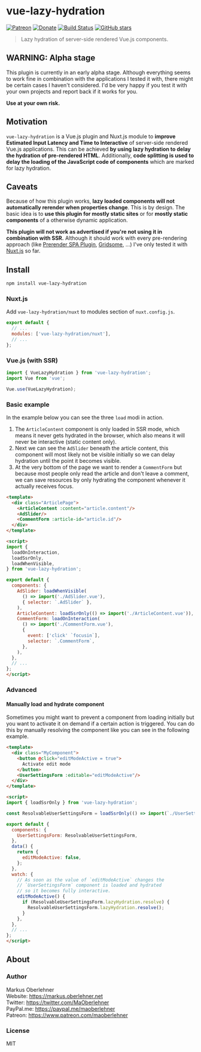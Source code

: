# vue-lazy-hydration

[![Patreon](https://img.shields.io/badge/patreon-donate-blue.svg)](https://www.patreon.com/maoberlehner)
[![Donate](https://img.shields.io/badge/Donate-PayPal-blue.svg)](https://paypal.me/maoberlehner)
[![Build Status](https://travis-ci.org/maoberlehner/vue-lazy-hydration.svg?branch=master)](https://travis-ci.org/maoberlehner/vue-lazy-hydration)
[![GitHub stars](https://img.shields.io/github/stars/maoberlehner/vue-lazy-hydration.svg?style=social&label=Star)](https://github.com/maoberlehner/vue-lazy-hydration)

> Lazy hydration of server-side rendered Vue.js components.

## WARNING: Alpha stage

This plugin is currently in an early alpha stage. Although everything seems to work fine in combination with the applications I tested it with, there might be certain cases I haven't considered. I'd be very happy if you test it with your own projects and report back if it works for you.

**Use at your own risk.**

## Motivation

`vue-lazy-hydration` is a Vue.js plugin and Nuxt.js module to **improve Estimated Input Latency and Time to Interactive** of server-side rendered Vue.js applications. This can be achieved **by using lazy hydration to delay the hydration of pre-rendered HTML**. Additionally, **code splitting is used to delay the loading of the JavaScript code of components** which are marked for lazy hydration.

## Caveats

Because of how this plugin works, **lazy loaded components will not automatically rerender when properties change**. This is by design. The basic idea is to **use this plugin for mostly static sites** or for **mostly static components** of a otherwise dynamic application.

**This plugin will not work as advertised if you're not using it in combination with SSR.** Although it should work with every pre-rendering approach (like [Prerender SPA Plugin](https://github.com/chrisvfritz/prerender-spa-plugin), [Gridsome](https://gridsome.org/), ...) I've only tested it with [Nuxt.js](https://nuxtjs.org) so far.

## Install

```bash
npm install vue-lazy-hydration
```

### Nuxt.js

Add `vue-lazy-hydration/nuxt` to modules section of `nuxt.config.js`.

```js
export default {
  // ...
  modules: ['vue-lazy-hydration/nuxt'],
  // ...
};
```

### Vue.js (with SSR)

```js
import { VueLazyHydration } from 'vue-lazy-hydration';
import Vue from 'vue';

Vue.use(VueLazyHydration);
```

### Basic example

In the example below you can see the three `load` modi in action.

1. The `ArticleContent` component is only loaded in SSR mode, which means it never gets hydrated in the browser, which also means it will never be interactive (static content only).
2. Next we can see the `AdSlider` beneath the article content, this component will most likely not be visible initially so we can delay hydration until the point it becomes visible.
3. At the very bottom of the page we want to render a `CommentForm` but because most people only read the article and don't leave a comment, we can save resources by only hydrating the component whenever it actually receives focus.

```html
<template>
  <div class="ArticlePage">
    <ArticleContent :content="article.content"/>
    <AdSlider/>
    <CommentForm :article-id="article.id"/>
  </div>
</template>

<script>
import {
  loadOnInteraction,
  loadSsrOnly,
  loadWhenVisible,
} from 'vue-lazy-hydration';

export default {
  components: {
    AdSlider: loadWhenVisible(
      () => import('./AdSlider.vue'),
      { selector: `.AdSlider` },
    ),
    ArticleContent: loadSsrOnly(() => import('./ArticleContent.vue')),
    CommentForm: loadOnInteraction(
      () => import('./CommentForm.vue'),
      {
        event: ['click' `focusin`],
        selector: `.CommentForm`,
      },
    ),
  },
  // ...
};
</script>
```

### Advanced

#### Manually load and hydrate component

Sometimes you might want to prevent a component from loading initially but you want to activate it on demand if a certain action is triggered. You can do this by manually resolving the component like you can see in the following example.

```html
<template>
  <div class="MyComponent">
    <button @click="editModeActive = true">
      Activate edit mode
    </button>
    <UserSettingsForm :editable="editModeActive"/>
  </div>
</template>

<script>
import { loadSsrOnly } from 'vue-lazy-hydration';

const ResolvableUserSettingsForm = loadSsrOnly(() => import(`./UserSettingsForm.vue`));

export default {
  components: {
    UserSettingsForm: ResolvableUserSettingsForm,
  },
  data() {
    return {
      editModeActive: false,
    };
  },
  watch: {
    // As soon as the value of `editModeActive` changes the
    // `UserSettingsForm` component is loaded and hydrated
    // so it becomes fully interactive.
    editModeActive() {
      if (ResolvableUserSettingsForm.lazyHydration.resolve) {
        ResolvableUserSettingsForm.lazyHydration.resolve();
      }
    },
  },
  // ...
};
</script>
```

## About

### Author

Markus Oberlehner  
Website: https://markus.oberlehner.net  
Twitter: https://twitter.com/MaOberlehner  
PayPal.me: https://paypal.me/maoberlehner  
Patreon: https://www.patreon.com/maoberlehner

### License

MIT
